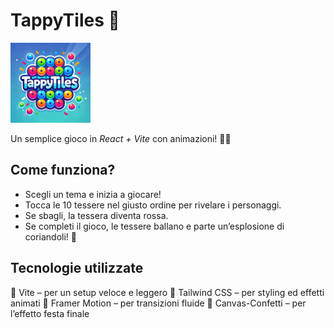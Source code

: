 # TappyTiles 🎉

<img alt="tappy-tiles-logo.png" width="128" height="128" src="public/tappy-tiles-logo.png" />

Un semplice gioco in *React + Vite* con animazioni! 🎨✨

## Come funziona?
- Scegli un tema e inizia a giocare!
- Tocca le 10 tessere nel giusto ordine per rivelare i personaggi.
- Se sbagli, la tessera diventa rossa.
- Se completi il gioco, le tessere ballano e parte un’esplosione di coriandoli! 🎊

## Tecnologie utilizzate
🚀 Vite – per un setup veloce e leggero
🎨 Tailwind CSS – per styling ed effetti animati
🕺 Framer Motion – per transizioni fluide
🎊 Canvas-Confetti – per l’effetto festa finale